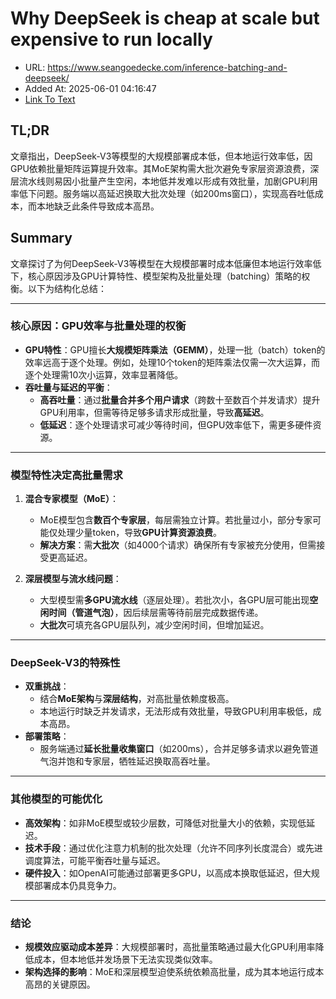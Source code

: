 # Why DeepSeek is cheap at scale but expensive to run locally
- URL: https://www.seangoedecke.com/inference-batching-and-deepseek/
- Added At: 2025-06-01 04:16:47
- [Link To Text](2025-06-01-why-deepseek-is-cheap-at-scale-but-expensive-to-run-locally_raw.md)

## TL;DR


文章指出，DeepSeek-V3等模型的大规模部署成本低，但本地运行效率低，因GPU依赖批量矩阵运算提升效率。其MoE架构需大批次避免专家层资源浪费，深层流水线则易因小批量产生空闲，本地低并发难以形成有效批量，加剧GPU利用率低下问题。服务端以高延迟换取大批次处理（如200ms窗口），实现高吞吐低成本，而本地缺乏此条件导致成本高昂。

## Summary


文章探讨了为何DeepSeek-V3等模型在大规模部署时成本低廉但本地运行效率低下，核心原因涉及GPU计算特性、模型架构及批量处理（batching）策略的权衡。以下为结构化总结：

---

### **核心原因：GPU效率与批量处理的权衡**
- **GPU特性**：GPU擅长**大规模矩阵乘法（GEMM）**，处理一批（batch）token的效率远高于逐个处理。例如，处理10个token的矩阵乘法仅需一次大运算，而逐个处理需10次小运算，效率显著降低。
- **吞吐量与延迟的平衡**：
  - **高吞吐量**：通过**批量合并多个用户请求**（跨数十至数百个并发请求）提升GPU利用率，但需等待足够多请求形成批量，导致**高延迟**。
  - **低延迟**：逐个处理请求可减少等待时间，但GPU效率低下，需更多硬件资源。

---

### **模型特性决定高批量需求**
1. **混合专家模型（MoE）**：
   - MoE模型包含**数百个专家层**，每层需独立计算。若批量过小，部分专家可能仅处理少量token，导致**GPU计算资源浪费**。
   - **解决方案**：需**大批次**（如4000个请求）确保所有专家被充分使用，但需接受更高延迟。

2. **深层模型与流水线问题**：
   - 大型模型需**多GPU流水线**（逐层处理）。若批次小，各GPU层可能出现**空闲时间（管道气泡）**，因后续层需等待前层完成数据传递。
   - **大批次**可填充各GPU层队列，减少空闲时间，但增加延迟。

---

### **DeepSeek-V3的特殊性**
- **双重挑战**：
  - 结合**MoE架构**与**深层结构**，对高批量依赖度极高。
  - 本地运行时缺乏并发请求，无法形成有效批量，导致GPU利用率极低，成本高昂。
- **部署策略**：
  - 服务端通过**延长批量收集窗口**（如200ms），合并足够多请求以避免管道气泡并饱和专家层，牺牲延迟换取高吞吐量。

---

### **其他模型的可能优化**
- **高效架构**：如非MoE模型或较少层数，可降低对批量大小的依赖，实现低延迟。
- **技术手段**：通过优化注意力机制的批次处理（允许不同序列长度混合）或先进调度算法，可能平衡吞吐量与延迟。
- **硬件投入**：如OpenAI可能通过部署更多GPU，以高成本换取低延迟，但大规模部署成本仍具竞争力。

---

### **结论**
- **规模效应驱动成本差异**：大规模部署时，高批量策略通过最大化GPU利用率降低成本，但本地低并发场景下无法实现类似效率。
- **架构选择的影响**：MoE和深层模型迫使系统依赖高批量，成为其本地运行成本高昂的关键原因。
